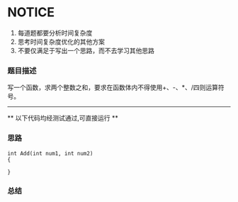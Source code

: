 # NOTICE
1. 每道题都要分析时间复杂度
2. 思考时间复杂度优化的其他方案
3. 不要仅满足于写出一个思路，而不去学习其他思路

### 题目描述
写一个函数，求两个整数之和，要求在函数体内不得使用+、-、*、/四则运算符号。


****
** 以下代码均经测试通过,可直接运行 **   

### 思路

```
int Add(int num1, int num2)
{

}
```

### 总结
